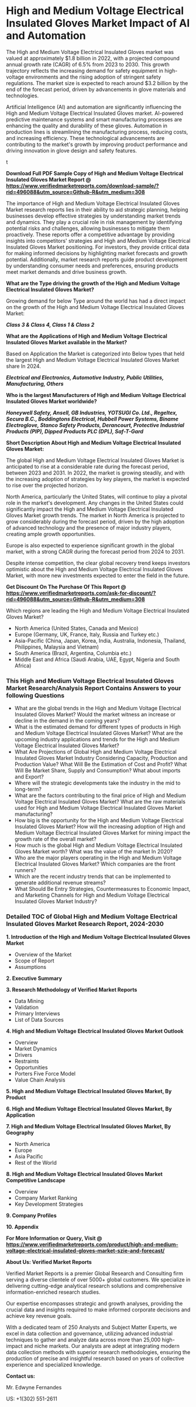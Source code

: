 <meta name="title" content="Global  High and Medium Voltage Electrical Insulated Gloves Market Impact of AI and Automation"><meta name="description" content="  The High and Medium Voltage Electrical Insulated Gloves market was valued at approximately $1.8 billion in 2022, with a projected compound annual growth rate (CAGR) "><meta name="title" content=" High and Medium Voltage Electrical Insulated Gloves Market Size, Share, Scope, Trends, Growth, Opportunities, Analysis, Forecast"> <h1>High and Medium Voltage Electrical Insulated Gloves Market Impact of AI and Automation</h1> <p>The High and Medium Voltage Electrical Insulated Gloves market was valued at approximately $1.8 billion in 2022, with a projected compound annual growth rate (CAGR) of 6.5% from 2023 to 2030. This growth trajectory reflects the increasing demand for safety equipment in high-voltage environments and the rising adoption of stringent safety regulations. The market size is expected to reach around $3.2 billion by the end of the forecast period, driven by advancements in glove materials and technologies.</p> <p>Artificial Intelligence (AI) and automation are significantly influencing the High and Medium Voltage Electrical Insulated Gloves market. AI-powered predictive maintenance systems and smart manufacturing processes are enhancing the quality and durability of these gloves. Automation in production lines is streamlining the manufacturing process, reducing costs, and increasing efficiency. These technological advancements are contributing to the market's growth by improving product performance and driving innovation in glove design and safety features.</p> t</p><p id="" class=""><strong>Download Full PDF Sample Copy of High and Medium Voltage Electrical Insulated Gloves Market Report @ <a href="https://www.verifiedmarketreports.com/download-sample/?rid=496088&utm_source=Github-R&utm_medium=308" target="_blank">https://www.verifiedmarketreports.com/download-sample/?rid=496088&utm_source=Github-R&utm_medium=308</a></strong></p><p>The importance of&nbsp;High and Medium Voltage Electrical Insulated Gloves Market research reports lies in their ability to aid strategic planning, helping businesses develop effective strategies by understanding market trends and dynamics. They play a crucial role in risk management by identifying potential risks and challenges, allowing businesses to mitigate them proactively. These reports offer a competitive advantage by providing insights into competitors' strategies and High and Medium Voltage Electrical Insulated Gloves Market positioning. For investors, they provide critical data for making informed decisions by highlighting market forecasts and growth potential. Additionally, market research reports guide product development by understanding consumer needs and preferences, ensuring products meet market demands and drive business growth.</p><p><strong>What are the&nbsp;Type driving the growth of the High and Medium Voltage Electrical Insulated Gloves Market?</strong></p><p id="" class="">Growing demand for below Type around the world has had a direct impact on the growth of the High and Medium Voltage Electrical Insulated Gloves Market:</p><em><strong>Class 3 & Class 4, Class 1 & Class 2</strong></em></p><strong>What are the&nbsp;Applications&nbsp;of High and Medium Voltage Electrical Insulated Gloves Market available in the Market?</strong></p><p id="" class="">Based on Application the Market is categorized into Below types that held the largest High and Medium Voltage Electrical Insulated Gloves Market share In 2024.</p><em><strong>Electrical and Electronics, Automotive Industry, Public Utilities, Manufacturing, Others</strong></em></p><strong>Who is the largest Manufacturers of High and Medium Voltage Electrical Insulated Gloves Market worldwide?</strong></p><p><em><strong>Honeywell Safety, Ansell, GB Industries, YOTSUGI Co. Ltd., Regeltex, Secura B.C., Boddingtons Electrical, Hubbell Power Systems, Biname Electroglove, Stanco Safety Products, Derancourt, Protective Industrial Products (PIP), Dipped Products PLC (DPL), Saf-T-Gard</strong></em></p><p id="" class=""><strong>Short Description About High and Medium Voltage Electrical Insulated Gloves Market:</strong></p><p>The global High and Medium Voltage Electrical Insulated Gloves Market is anticipated to rise at a considerable rate during the forecast period, between 2023 and 2031. In 2022, the market is growing steadily, and with the increasing adoption of strategies by key players, the market is expected to rise over the projected horizon.</p><p>North America, particularly the United States, will continue to play a pivotal role in the market's development. Any changes in the United States could significantly impact the High and Medium Voltage Electrical Insulated Gloves Market growth trends. The market in North America is projected to grow considerably during the forecast period, driven by the high adoption of advanced technology and the presence of major industry players, creating ample growth opportunities.</p><p>Europe is also expected to experience significant growth in the global market, with a strong CAGR during the forecast period from 2024 to 2031.</p><p>Despite intense competition, the clear global recovery trend keeps investors optimistic about the High and Medium Voltage Electrical Insulated Gloves Market, with more new investments expected to enter the field in the future.</p><p id="" class=""><strong>Get Discount On The Purchase Of This Report @ <a href="https://www.verifiedmarketreports.com/ask-for-discount/?rid=496088&utm_source=Github-R&utm_medium=308" target="_blank">https://www.verifiedmarketreports.com/ask-for-discount/?rid=496088&utm_source=Github-R&utm_medium=308</a></strong></p>Which regions are leading the High and Medium Voltage Electrical Insulated Gloves Market?</p><ul><li>North America (United States, Canada and Mexico)</li><li>Europe (Germany, UK, France, Italy, Russia and Turkey etc.)</li><li>Asia-Pacific (China, Japan, Korea, India, Australia, Indonesia, Thailand, Philippines, Malaysia and Vietnam)</li><li>South America (Brazil, Argentina, Columbia etc.)</li><li>Middle East and Africa (Saudi Arabia, UAE, Egypt, Nigeria and South Africa)</li></ul><h3 id="" class="">This High and Medium Voltage Electrical Insulated Gloves Market Research/Analysis Report Contains Answers to your following Questions</h3><ul><li>What are the global trends in the High and Medium Voltage Electrical Insulated Gloves Market? Would the market witness an increase or decline in the demand in the coming years?</li><li>What is the estimated demand for different types of products in High and Medium Voltage Electrical Insulated Gloves Market? What are the upcoming industry applications and trends for the High and Medium Voltage Electrical Insulated Gloves Market?</li><li>What Are Projections of Global High and Medium Voltage Electrical Insulated Gloves Market Industry Considering Capacity, Production and Production Value? What Will Be the Estimation of Cost and Profit? What Will Be Market Share, Supply and Consumption? What about imports and Export?</li><li>Where will the strategic developments take the industry in the mid to long-term?</li><li>What are the factors contributing to the final price of High and Medium Voltage Electrical Insulated Gloves Market? What are the raw materials used for High and Medium Voltage Electrical Insulated Gloves Market manufacturing?</li><li>How big is the opportunity for the High and Medium Voltage Electrical Insulated Gloves Market? How will the increasing adoption of High and Medium Voltage Electrical Insulated Gloves Market for mining impact the growth rate of the overall market?</li><li>How much is the global High and Medium Voltage Electrical Insulated Gloves Market worth? What was the value of the market In 2020?</li><li>Who are the major players operating in the High and Medium Voltage Electrical Insulated Gloves Market? Which companies are the front runners?</li><li>Which are the recent industry trends that can be implemented to generate additional revenue streams?</li><li>What Should Be Entry Strategies, Countermeasures to Economic Impact, and Marketing Channels for High and Medium Voltage Electrical Insulated Gloves Market Industry?</li></ul><h3 id="" class="">Detailed TOC of Global High and Medium Voltage Electrical Insulated Gloves Market Research Report, 2024-2030</h3><p id="" class=""><strong>1. Introduction of the High and Medium Voltage Electrical Insulated Gloves Market</strong></p><ul><li>Overview of the Market</li><li>Scope of Report</li><li>Assumptions</li></ul><p id="" class=""><strong>2. Executive Summary</strong></p><p id="" class=""><strong>3. Research Methodology of Verified Market Reports</strong></p><ul><li>Data Mining</li><li>Validation</li><li>Primary Interviews</li><li>List of Data Sources</li></ul><p id="" class=""><strong>4. High and Medium Voltage Electrical Insulated Gloves Market Outlook</strong></p><ul><li>Overview</li><li>Market Dynamics</li><li>Drivers</li><li>Restraints</li><li>Opportunities</li><li>Porters Five Force Model</li><li>Value Chain Analysis</li></ul><p id="" class=""><strong>5. High and Medium Voltage Electrical Insulated Gloves Market, By Product</strong></p><p id="" class=""><strong>6. High and Medium Voltage Electrical Insulated Gloves Market, By Application</strong></p><p id="" class=""><strong>7. High and Medium Voltage Electrical Insulated Gloves Market, By Geography</strong></p><ul><li>North America</li><li>Europe</li><li>Asia Pacific</li><li>Rest of the World</li></ul><p id="" class=""><strong>8. High and Medium Voltage Electrical Insulated Gloves Market Competitive Landscape</strong></p><ul><li>Overview</li><li>Company Market Ranking</li><li>Key Development Strategies</li></ul><p id="" class=""><strong>9. Company Profiles</strong></p><p id="" class=""><strong>10. Appendix</strong></p><p id="" class=""><strong>For More Information or Query, Visit @ <a href="https://www.verifiedmarketreports.com/product/high-and-medium-voltage-electrical-insulated-gloves-market-szie-and-forecast/" target="_blank">https://www.verifiedmarketreports.com/product/high-and-medium-voltage-electrical-insulated-gloves-market-szie-and-forecast/</a></strong></p><p id="" class=""><strong>About Us: Verified Market Reports</strong></p><p id="" class="">Verified Market Reports is a premier Global Research and Consulting firm serving a diverse clientele of over 5000+ global customers. We specialize in delivering cutting-edge analytical research solutions and comprehensive information-enriched research studies.</p><p id="" class="">Our expertise encompasses strategic and growth analyses, providing the crucial data and insights required to make informed corporate decisions and achieve key revenue goals.</p><p id="" class="">With a dedicated team of 250 Analysts and Subject Matter Experts, we excel in data collection and governance, utilizing advanced industrial techniques to gather and analyze data across more than 25,000 high-impact and niche markets. Our analysts are adept at integrating modern data collection methods with superior research methodologies, ensuring the production of precise and insightful research based on years of collective experience and specialized knowledge.</p><p id="" class=""><strong>Contact us:</strong></p><p id="" class="">Mr. Edwyne Fernandes</p><p id="" class="">US: +1(302) 551-2611</p>